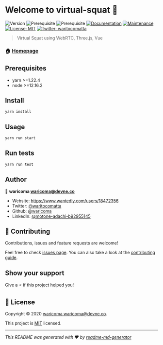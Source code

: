# Welcome to virtual-squat 👋
![Version](https://img.shields.io/badge/version-1.0.0-blue.svg?cacheSeconds=2592000)
![Prerequisite](https://img.shields.io/badge/yarn-%3E%3D1.22.4-blue.svg)
![Prerequisite](https://img.shields.io/badge/node-%3E%3D12.16.2-blue.svg)
[![Documentation](https://img.shields.io/badge/documentation-yes-brightgreen.svg)](https://github.com/waricoma/virtual-squat#readme)
[![Maintenance](https://img.shields.io/badge/Maintained%3F-yes-green.svg)](https://github.com/waricoma/virtual-squat/graphs/commit-activity)
[![License: MIT](https://img.shields.io/github/license/waricoma/virtual-squat)](https://github.com/waricoma/virtual-squat/blob/master/LICENSE)
[![Twitter: waritocomatta](https://img.shields.io/twitter/follow/waritocomatta.svg?style=social)](https://twitter.com/waritocomatta)

> Virtual Squat using WebRTC, Three.js, Vue

### 🏠 [Homepage](https://github.com/waricoma/virtual-squat#readme)

## Prerequisites

- yarn >=1.22.4
- node >=12.16.2

## Install

```sh
yarn install
```

## Usage

```sh
yarn run start
```

## Run tests

```sh
yarn run test
```

## Author

👤 **waricoma <waricoma@devne.co>**

* Website: https://www.wantedly.com/users/18472356
* Twitter: [@waritocomatta](https://twitter.com/waritocomatta)
* Github: [@waricoma](https://github.com/waricoma)
* LinkedIn: [@motone-adachi-b92955145](https://linkedin.com/in/motone-adachi-b92955145)

## 🤝 Contributing

Contributions, issues and feature requests are welcome!

Feel free to check [issues page](https://github.com/waricoma/virtual-squat/issues). You can also take a look at the [contributing guide](https://github.com/waricoma/virtual-squat/blob/master/CONTRIBUTING.md).

## Show your support

Give a ⭐️ if this project helped you!


## 📝 License

Copyright © 2020 [waricoma <waricoma@devne.co>](https://github.com/waricoma).

This project is [MIT](https://github.com/waricoma/virtual-squat/blob/master/LICENSE) licensed.

***
_This README was generated with ❤️ by [readme-md-generator](https://github.com/kefranabg/readme-md-generator)_